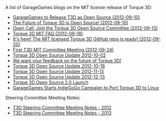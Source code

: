 A list of GarageGames blogs on the MIT license release of Torque 3D:

* [GarageGames to Release T3D as Open Source (2012-09-10)](http://www.garagegames.com/community/blogs/view/21876)
* [The Future of Torque 3D is Open Source! (2012-09-10)](http://www.garagegames.com/community/blogs/view/21875)
* [Open Call: Join the Torque 3D Open Source Committee (2012-09-13)](http://www.garagegames.com/community/blogs/view/21878)
* [Torque 3D MIT FAQ (2012-09-18)](http://www.garagegames.com/community/blogs/view/21882)
* [It's here! The MIT licensed Torque 3D GitHub repo is ready! (2012-09-20)](http://www.garagegames.com/community/blogs/view/21886)
* [First T3D MIT Committee Meeting (2012-09-24)](http://www.garagegames.com/community/blogs/view/21898)
* [Torque 3D Open Source Update 2012-10-02](http://www.garagegames.com/community/blogs/view/21913)
* [We want your feedback on the future of Torque 3D!](http://www.garagegames.com/community/blogs/view/21944)
* [Torque 3D Open Source Update 2012-10-18](http://www.garagegames.com/community/blogs/view/21952)
* [Torque 3D Open Source Update 2012-11-13](http://www.garagegames.com/community/blogs/view/22008)
* [Torque 3D Open Source Update 2012-12-13](http://www.garagegames.com/community/blogs/view/22064)
* [Torque 3D Open Source 2.0 Launch](http://www.garagegames.com/community/blogs/view/22074)
* [GarageGames Starts IndieGoGo Campaign to Port Torque 3D to Linux](http://www.garagegames.com/community/blogs/view/22075)

Steering Committee Meeting Notes:
* [T3D Steering Committee Meeting Notes - 2012](http://www.garagegames.com/community/forums/viewthread/131875)
* [T3D Steering Committee Meeting Notes - 2013](http://www.garagegames.com/community/forums/viewthread/132828)
